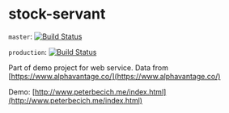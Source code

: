 
# stock-servant

`master`: [![Build Status](https://travis-ci.org/peterbecich/stock-servant.svg?branch=master)](https://travis-ci.org/peterbecich/stock-servant)

`production`: [![Build Status](https://travis-ci.org/peterbecich/stock-servant.svg?branch=production)](https://travis-ci.org/peterbecich/stock-servant)


Part of demo project for web service.  Data from [https://www.alphavantage.co/](https://www.alphavantage.co/)

Demo:
[http://www.peterbecich.me/index.html](http://www.peterbecich.me/index.html)

